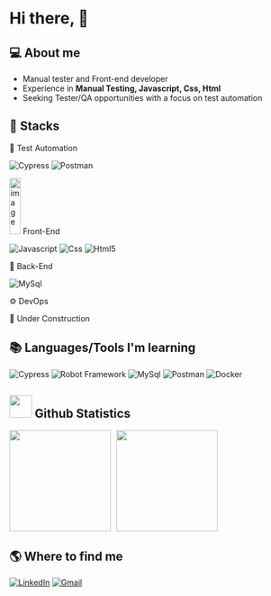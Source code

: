 # Hi there, 👋

## 💻 About me
- Manual tester and Front-end developer
- Experience in **Manual Testing, Javascript, Css, Html**
- Seeking Tester/QA opportunities with a focus on test automation

## 🚀 Stacks

🤖 Test Automation
<p>
  <img alt="Cypress" src="https://img.shields.io/badge/-cypress-black?style=for-the-badge&logo=cypress"/>
  <img alt="Postman" src="https://img.shields.io/badge/-postman-black?style=for-the-badge&logo=postman"/>
</p>

<img width="20em" height="100" alt="image" src="https://github.com/user-attachments/assets/af20bfc7-1461-4421-89de-ef17ab498056" /> Front-End
<p>
  <img alt="Javascript" src="https://img.shields.io/badge/-javascript-black?style=for-the-badge&logo=javascript"/>
  <img alt="Css" src="https://img.shields.io/badge/-css-black?style=for-the-badge&logoColor=blue&logo=css"/>
  <img alt="Html5" src="https://img.shields.io/badge/-html-black?style=for-the-badge&logo=html5"/>
</p>

🧾 Back-End
<p>
  <img alt="MySql" src="https://img.shields.io/badge/-mysql-black?style=for-the-badge&logo=mysql"/>
</p>

⚙️ DevOps

🚧 Under Construction

## 📚 Languages/Tools I'm learning
<p>
  <img alt="Cypress" src="https://img.shields.io/badge/-cypress-black?style=for-the-badge&logo=cypress"/>
  <img alt="Robot Framework" src="https://img.shields.io/badge/-robot_framework-black?style=for-the-badge&logo=robot-framework"/>
  <img alt="MySql" src="https://img.shields.io/badge/-mysql-black?style=for-the-badge&logo=mysql"/>
  <img alt="Postman" src="https://img.shields.io/badge/-postman-black?style=for-the-badge&logo=postman"/>
  <img alt="Docker" src="https://img.shields.io/badge/-docker-black?style=for-the-badge&logo=docker"/>
</p>

## <img width="40" src="https://cdn.jsdelivr.net/gh/devicons/devicon/icons/github/github-original.svg"/> Github Statistics
<div style="display: flex; gap: 10px;">
  <img height="180em" src="https://github-readme-stats.vercel.app/api?username=andeilso&show_icons=true&theme=radical" />
  <img height="180em" src="https://github-readme-stats.vercel.app/api/top-langs/?username=andeilso&layout=compact&theme=radical" />
</div>


## 🌎 Where to find me
[![LinkedIn](https://img.shields.io/badge/-LinkedIn-0e76a8?style=for-the-badge&logo=Linkedin&logoColor=white)](https://www.linkedin.com/in/andeilso-alves-394094184/)
[![Gmail](https://img.shields.io/badge/-Gmail-c14438?style=for-the-badge&logo=Gmail&logoColor=white)](mailto:andeilsoalves@gmail.com)
